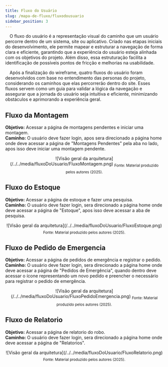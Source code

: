 ```yaml
---
title: Fluxo do Usuário
slug: /mapa-de-fluxo/fluxodousuario
sidebar_position: 3
---
```


&emsp;O fluxo do usuário é a representação visual do caminho que um usuário percorre dentro de um sistema, site ou aplicativo. Criado nas etapas iniciais do desenvolvimento, ele permite mapear e estruturar a navegação de forma clara e eficiente, garantindo que a experiência do usuário esteja alinhada com os objetivos do projeto. Além disso, essa estruturação facilita a identificação de possíveis pontos de fricção e melhorias na usabilidade.

&emsp;Após a finalização do wireframe, quatro fluxos do usuário foram desenvolvidos com base no entendimento das personas do projeto, considerando os caminhos que elas percorrerão dentro do site. Esses fluxos servem como um guia para validar a lógica da navegação e assegurar que a jornada do usuário seja intuitiva e eficiente, minimizando obstáculos e aprimorando a experiência geral.

## Fluxo da Montagem
**Objetivo:** Acessar a página de montagens pendentes e iniciar uma montagem.\
**Caminho:** O usuário deve fazer login, apos sera direcionado a página home onde deve acessar a página de "Montagens Pendentes" pela aba no lado, apos isso deve iniciar uma montagem pendente.


<div align="center">
![Visão geral da arquitetura](/../../media/fluxoDoUsuario/FluxoMontagem.png)
<sub>Fonte: Material produzido pelos autores (2025).</sub>
</div>

## Fluxo do Estoque
**Objetivo:** Acessar a página de estoque e fazer uma pesquisa.\
**Caminho:** O usuário deve fazer login, sera direcionado a página home onde deve acessar a página de "Estoque", apos isso deve acessar a aba de pesquisa.


<div align="center">
![Visão geral da arquitetura](/../../media/fluxoDoUsuario/FluxoEstoque.png)
<sub>Fonte: Material produzido pelos autores (2025).</sub>
</div>

## Fluxo de Pedido de Emergencia
**Objetivo:** Acessar a página de pedidos de emergência e registrar o pedido.\
**Caminho:** O usuário deve fazer login, sera direcionado a página home onde deve acessar a página de "Pedidos de Emergência", quando dentro deve acessar o ícone representando um novo pedido e preencher o necessário para registrar o pedido de emergência.

<div align="center">
![Visão geral da arquitetura](/../../media/fluxoDoUsuario/FluxoPedidoEmergencia.png)
<sub>Fonte: Material produzido pelos autores (2025).</sub>
</div>

## Fluxo de Relatorio
**Objetivo:** Acessar a página de relatorio do robo.\
**Caminho:** O usuário deve fazer login, sera direcionado a página home onde deve acessar a página de "Relatorios".

<div align="center">
![Visão geral da arquitetura](/../../media/fluxoDoUsuario/FluxoRelatorio.png)
<sub>Fonte: Material produzido pelos autores (2025).</sub>
</div>